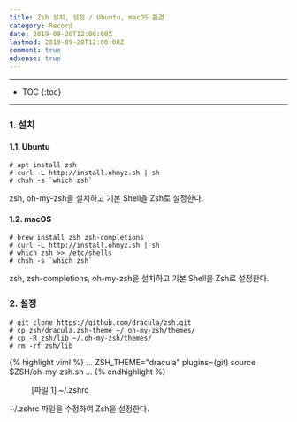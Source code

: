 ```yaml
---
title: Zsh 설치, 설정 / Ubuntu, macOS 환경
category: Record
date: 2019-09-20T12:00:00Z
lastmod: 2019-09-20T12:00:00Z
comment: true
adsense: true
---
```


***

* TOC
{:toc}

***

### 1. 설치

#### 1.1. Ubuntu

~~~console
# apt install zsh
# curl -L http://install.ohmyz.sh | sh
# chsh -s `which zsh`
~~~

zsh, oh-my-zsh을 설치하고 기본 Shell을 Zsh로 설정한다.

#### 1.2. macOS

~~~console
# brew install zsh zsh-completions
# curl -L http://install.ohmyz.sh | sh
# which zsh >> /etc/shells
# chsh -s `which zsh`
~~~

zsh, zsh-completions, oh-my-zsh을 설치하고 기본 Shell을 Zsh로 설정한다.

### 2. 설정

~~~console
# git clone https://github.com/dracula/zsh.git
# cp zsh/dracula.zsh-theme ~/.oh-my-zsh/themes/
# cp -R zsh/lib ~/.oh-my-zsh/themes/
# rm -rf zsh/lib
~~~

{% highlight viml %}
...
ZSH_THEME="dracula"
plugins=(git)
source $ZSH/oh-my-zsh.sh
...
{% endhighlight %}
<figure>
<figcaption class="caption">[파일 1] ~/.zshrc</figcaption>
</figure>

~/.zshrc 파일을 수정하여 Zsh을 설정한다.

